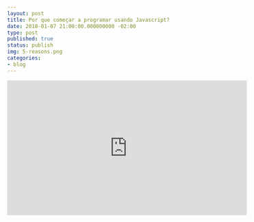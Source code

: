 ```yaml
---
layout: post
title: Por que começar a programar usando Javascript?
date: 2018-01-07 21:00:00.000000000 -02:00
type: post
published: true
status: publish
img: 5-reasons.png
categories:
- blog
---
```


<iframe width="560" height="315" src="https://youtu.be/I1xQq06gqwc" frameborder="0" gesture="media" allow="encrypted-media" allowfullscreen></iframe>

